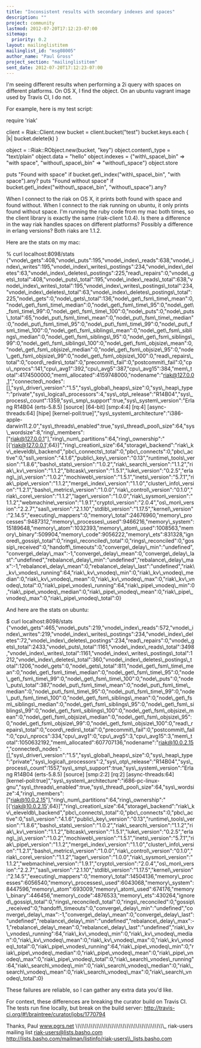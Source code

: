 ```yaml
---
title: "Inconsistent results with secondary indexes and spaces"
description: ""
project: community
lastmod: 2012-07-20T17:12:23-07:00
sitemap:
  priority: 0.2
layout: mailinglistitem
mailinglist_id: "msg08005"
author_name: "Paul Gross"
project_section: "mailinglistitem"
sent_date: 2012-07-20T17:12:23-07:00
---
```



I'm seeing different results when performing a 2i query with spaces on 
different platforms. On OS X, I find the object. On an ubuntu vagrant 
image used by Travis CI, I do not.


For example, here is my test script:

 require 'riak'

 client = Riak::Client.new
 bucket = client.bucket("test")
 bucket.keys.each { |k| bucket.delete(k) }

 object = ::Riak::RObject.new(bucket, "key")
 object.content\\_type = "text/plain"
 object.data = "hello"
 object.indexes = {"with\\_space\\_bin" =&gt; "with space",
 "without\\_space\\_bin" =&gt; "without\\_space"}
 object.store

 puts "Found with space" if bucket.get\\_index("with\\_space\\_bin", "with
 space").any?
 puts "Found without space" if bucket.get\\_index("without\\_space\\_bin",
 "without\\_space").any?

When I connect to the riak on OS X, it prints both found with space and 
found without. When I connect to the riak running on ubuntu, it only 
prints found without space. I'm running the ruby code from my mac both 
times, so the client library is exactly the same (riak-client 1.0.4). Is 
there a difference in the way riak handles spaces on different 
platforms? Possibly a difference in erlang versions? Both riaks are 1.1.2.


Here are the stats on my mac:

% curl localhost:8098/stats
{"vnode\\_gets":408,"vnode\\_puts":195,"vnode\\_index\\_reads":638,"vnode\\_index\\_writes":195,"vnode\\_index\\_writes\\_postings":234,"vnode\\_index\\_deletes":63,"vnode\\_index\\_deletes\\_postings":225,"read\\_repairs":0,"vnode\\_gets\\_total":408,"vnode\\_puts\\_total":195,"vnode\\_index\\_reads\\_total":638,"vnode\\_index\\_writes\\_total":195,"vnode\\_index\\_writes\\_postings\\_total":234,"vnode\\_index\\_deletes\\_total":63,"vnode\\_index\\_deletes\\_postings\\_total":225,"node\\_gets":0,"node\\_gets\\_total":136,"node\\_get\\_fsm\\_time\\_mean":0,"node\\_get\\_fsm\\_time\\_median":0,"node\\_get\\_fsm\\_time\\_95":0,"node\\_get\\_fsm\\_time\\_99":0,"node\\_get\\_fsm\\_time\\_100":0,"node\\_puts":0,"node\\_puts\\_total":65,"node\\_put\\_fsm\\_time\\_mean":0,"node\\_put\\_fsm\\_time\\_median":0,"node\\_put\\_fsm\\_time\\_95":0,"node\\_put\\_fsm\\_time\\_99":0,"node\\_put\\_fsm\\_time\\_100":0,"node\\_get\\_fsm\\_siblings\\_mean":0,"node\\_get\\_fsm\\_siblings\\_median":0,"node\\_get\\_fsm\\_siblings\\_95":0,"node\\_get\\_fsm\\_siblings\\_99":0,"node\\_get\\_fsm\\_siblings\\_100":0,"node\\_get\\_fsm\\_objsize\\_mean":0,"node\\_get\\_fsm\\_objsize\\_median":0,"node\\_get\\_fsm\\_objsize\\_95":0,"node\\_get\\_fsm\\_objsize\\_99":0,"node\\_get\\_fsm\\_objsize\\_100":0,"read\\_repairs\\_total":0,"coord\\_redirs\\_total":0,"precommit\\_fail":0,"postcommit\\_fail":0,"cpu\\_nprocs":141,"cpu\\_avg1":392,"cpu\\_avg5":387,"cpu\\_avg15":384,"mem\\_total":4174500000,"mem\\_allocated":4159748000,"nodename":"riak@127.0.0.1","connected\\_nodes":[],"sys\\_driver\\_version":"1.5","sys\\_global\\_heaps\\_size":0,"sys\\_heap\\_type":"private","sys\\_logical\\_processors":4,"sys\\_otp\\_release":"R14B04","sys\\_process\\_count":1359,"sys\\_smp\\_support":true,"sys\\_system\\_version":"Erlang 
R14B04 (erts-5.8.5) [source] [64-bit] [smp:4:4] [rq:4] 
[async-threads:64] [hipe] 
[kernel-poll:true]","sys\\_system\\_architecture":"i386-apple-darwin11.2.0","sys\\_threads\\_enabled":true,"sys\\_thread\\_pool\\_size":64,"sys\\_wordsize":8,"ring\\_members":["riak@127.0.0.1"],"ring\\_num\\_partitions":64,"ring\\_ownership":"[{'riak@127.0.0.1',64}]","ring\\_creation\\_size":64,"storage\\_backend":"riak\\_kv\\_eleveldb\\_backend","pbc\\_connects\\_total":0,"pbc\\_connects":0,"pbc\\_active":0,"ssl\\_version":"4.1.6","public\\_key\\_version":"0.13","runtime\\_tools\\_version":"1.8.6","basho\\_stats\\_version":"1.0.2","riak\\_search\\_version":"1.1.2","riak\\_kv\\_version":"1.1.2","bitcask\\_version":"1.5.1","luke\\_version":"0.2.5","erlang\\_js\\_version":"1.0.2","mochiweb\\_version":"1.5.1","inets\\_version":"5.7.1","riak\\_pipe\\_version":"1.1.2","merge\\_index\\_version":"1.1.0","cluster\\_info\\_version":"1.2.1","basho\\_metrics\\_version":"1.0.0","riak\\_control\\_version":"0.1.0","riak\\_core\\_version":"1.1.2","lager\\_version":"1.0.0","riak\\_sysmon\\_version":"1.1.2","webmachine\\_version":"1.9.1","crypto\\_version":"2.0.4","os\\_mon\\_version":"2.2.7","sasl\\_version":"2.1.10","stdlib\\_version":"1.17.5","kernel\\_version":"2.14.5","executing\\_mappers":0,"memory\\_total":24676960,"memory\\_processes":9487312,"memory\\_processes\\_used":9466216,"memory\\_system":15189648,"memory\\_atom":1032393,"memory\\_atom\\_used":1008563,"memory\\_binary":509904,"memory\\_code":9056222,"memory\\_ets":831328,"ignored\\_gossip\\_total":0,"rings\\_reconciled\\_total":0,"rings\\_reconciled":0,"gossip\\_received":0,"handoff\\_timeouts":0,"converge\\_delay\\_min":"undefined","converge\\_delay\\_max":-1,"converge\\_delay\\_mean":0,"converge\\_delay\\_last":"undefined","rebalance\\_delay\\_min":"undefined","rebalance\\_delay\\_max":-1,"rebalance\\_delay\\_mean":0,"rebalance\\_delay\\_last":"undefined","riak\\_kv\\_vnodes\\_running":64,"riak\\_kv\\_vnodeq\\_min":0,"riak\\_kv\\_vnodeq\\_median":0,"riak\\_kv\\_vnodeq\\_mean":0,"riak\\_kv\\_vnodeq\\_max":0,"riak\\_kv\\_vnodeq\\_total":0,"riak\\_pipe\\_vnodes\\_running":64,"riak\\_pipe\\_vnodeq\\_min":0,"riak\\_pipe\\_vnodeq\\_median":0,"riak\\_pipe\\_vnodeq\\_mean":0,"riak\\_pipe\\_vnodeq\\_max":0,"riak\\_pipe\\_vnodeq\\_total":0}


And here are the stats on ubuntu:

$ curl localhost:8098/stats
{"vnode\\_gets":465,"vnode\\_puts":219,"vnode\\_index\\_reads":572,"vnode\\_index\\_writes":219,"vnode\\_index\\_writes\\_postings":234,"vnode\\_index\\_deletes":72,"vnode\\_index\\_deletes\\_postings":234,"read\\_repairs":0,"vnode\\_gets\\_total":2433,"vnode\\_puts\\_total":1161,"vnode\\_index\\_reads\\_total":3498,"vnode\\_index\\_writes\\_total":1161,"vnode\\_index\\_writes\\_postings\\_total":1212,"vnode\\_index\\_deletes\\_total":360,"vnode\\_index\\_deletes\\_postings\\_total":1206,"node\\_gets":0,"node\\_gets\\_total":811,"node\\_get\\_fsm\\_time\\_mean":0,"node\\_get\\_fsm\\_time\\_median":0,"node\\_get\\_fsm\\_time\\_95":0,"node\\_get\\_fsm\\_time\\_99":0,"node\\_get\\_fsm\\_time\\_100":0,"node\\_puts":0,"node\\_puts\\_total":387,"node\\_put\\_fsm\\_time\\_mean":0,"node\\_put\\_fsm\\_time\\_median":0,"node\\_put\\_fsm\\_time\\_95":0,"node\\_put\\_fsm\\_time\\_99":0,"node\\_put\\_fsm\\_time\\_100":0,"node\\_get\\_fsm\\_siblings\\_mean":0,"node\\_get\\_fsm\\_siblings\\_median":0,"node\\_get\\_fsm\\_siblings\\_95":0,"node\\_get\\_fsm\\_siblings\\_99":0,"node\\_get\\_fsm\\_siblings\\_100":0,"node\\_get\\_fsm\\_objsize\\_mean":0,"node\\_get\\_fsm\\_objsize\\_median":0,"node\\_get\\_fsm\\_objsize\\_95":0,"node\\_get\\_fsm\\_objsize\\_99":0,"node\\_get\\_fsm\\_objsize\\_100":0,"read\\_repairs\\_total":0,"coord\\_redirs\\_total":0,"precommit\\_fail":0,"postcommit\\_fail":0,"cpu\\_nprocs":334,"cpu\\_avg1":0,"cpu\\_avg5":3,"cpu\\_avg15":3,"mem\\_total":1050632192,"mem\\_allocated":607707136,"nodename":"riak@10.0.2.15","connected\\_nodes":[],"sys\\_driver\\_version":"1.5","sys\\_global\\_heaps\\_size":0,"sys\\_heap\\_type":"private","sys\\_logical\\_processors":2,"sys\\_otp\\_release":"R14B04","sys\\_process\\_count":1557,"sys\\_smp\\_support":true,"sys\\_system\\_version":"Erlang 
R14B04 (erts-5.8.5) [source] [smp:2:2] [rq:2] [async-threads:64] 
[kernel-poll:true]","sys\\_system\\_architecture":"i686-pc-linux-gnu","sys\\_threads\\_enabled":true,"sys\\_thread\\_pool\\_size":64,"sys\\_wordsize":4,"ring\\_members":["riak@10.0.2.15"],"ring\\_num\\_partitions":64,"ring\\_ownership":"[{'riak@10.0.2.15',64}]","ring\\_creation\\_size":64,"storage\\_backend":"riak\\_kv\\_eleveldb\\_backend","pbc\\_connects\\_total":0,"pbc\\_connects":0,"pbc\\_active":0,"ssl\\_version":"4.1.6","public\\_key\\_version":"0.13","runtime\\_tools\\_version":"1.8.6","basho\\_stats\\_version":"1.0.2","riak\\_search\\_version":"1.1.2","riak\\_kv\\_version":"1.1.2","bitcask\\_version":"1.5.1","luke\\_version":"0.2.5","erlang\\_js\\_version":"1.0.2","mochiweb\\_version":"1.5.1","inets\\_version":"5.7.1","riak\\_pipe\\_version":"1.1.2","merge\\_index\\_version":"1.1.0","cluster\\_info\\_version":"1.2.1","basho\\_metrics\\_version":"1.0.0","riak\\_control\\_version":"0.1.0","riak\\_core\\_version":"1.1.2","lager\\_version":"1.0.0","riak\\_sysmon\\_version":"1.1.2","webmachine\\_version":"1.9.1","crypto\\_version":"2.0.4","os\\_mon\\_version":"2.2.7","sasl\\_version":"2.1.10","stdlib\\_version":"1.17.5","kernel\\_version":"2.14.5","executing\\_mappers":0,"memory\\_total":14504136,"memory\\_processes":6056540,"memory\\_processes\\_used":6043068,"memory\\_system":8447596,"memory\\_atom":693009,"memory\\_atom\\_used":674176,"memory\\_binary":446456,"memory\\_code":4876533,"memory\\_ets":430264,"ignored\\_gossip\\_total":0,"rings\\_reconciled\\_total":0,"rings\\_reconciled":0,"gossip\\_received":0,"handoff\\_timeouts":0,"converge\\_delay\\_min":"undefined","converge\\_delay\\_max":-1,"converge\\_delay\\_mean":0,"converge\\_delay\\_last":"undefined","rebalance\\_delay\\_min":"undefined","rebalance\\_delay\\_max":-1,"rebalance\\_delay\\_mean":0,"rebalance\\_delay\\_last":"undefined","riak\\_kv\\_vnodes\\_running":64,"riak\\_kv\\_vnodeq\\_min":0,"riak\\_kv\\_vnodeq\\_median":0,"riak\\_kv\\_vnodeq\\_mean":0,"riak\\_kv\\_vnodeq\\_max":0,"riak\\_kv\\_vnodeq\\_total":0,"riak\\_pipe\\_vnodes\\_running":64,"riak\\_pipe\\_vnodeq\\_min":0,"riak\\_pipe\\_vnodeq\\_median":0,"riak\\_pipe\\_vnodeq\\_mean":0,"riak\\_pipe\\_vnodeq\\_max":0,"riak\\_pipe\\_vnodeq\\_total":0,"riak\\_search\\_vnodes\\_running":64,"riak\\_search\\_vnodeq\\_min":0,"riak\\_search\\_vnodeq\\_median":0,"riak\\_search\\_vnodeq\\_mean":0,"riak\\_search\\_vnodeq\\_max":0,"riak\\_search\\_vnodeq\\_total":0}


These failures are reliable, so I can gather any extra data you'd like.

For context, these differences are breaking the curator build on Travis 
CI. The tests run fine locally, but break on the build server: 
http://travis-ci.org/#!/braintree/curator/jobs/1770794


Thanks,
Paul
www.pgrs.net
\\_\\_\\_\\_\\_\\_\\_\\_\\_\\_\\_\\_\\_\\_\\_\\_\\_\\_\\_\\_\\_\\_\\_\\_\\_\\_\\_\\_\\_\\_\\_\\_\\_\\_\\_\\_\\_\\_\\_\\_\\_\\_\\_\\_\\_\\_\\_
riak-users mailing list
riak-users@lists.basho.com
http://lists.basho.com/mailman/listinfo/riak-users\\_lists.basho.com

